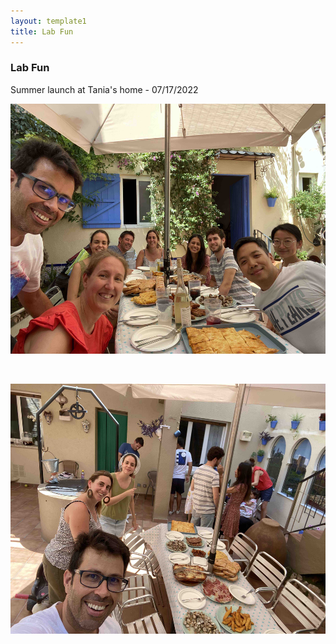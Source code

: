 ```yaml
---
layout: template1
title: Lab Fun
---
```


### Lab Fun


<div class="jumbotron">
    <p> 
Summer launch at Tania's home - 07/17/2022
</p> 
<table>
	<tr>
	<img data-u="image" src="../assets/img/Tania_home_2022.jpg" width="600" height="400"/>
	</tr>
	<tr>
		<p>&nbsp;</p>
	<img data-u="image" src="../assets/img/Tania_home_2022_2.jpg" width="600" height="400"/>
</tr>
</table>
</div>




